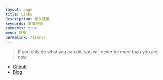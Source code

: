 ```yaml
---
layout: page
title: Links
description: 相关链接
keywords: 友情链接
comments: true
menu: 链接
permalink: /links/
---
```


> If you only do what you can do, you will never be more than you are now.

* [Github](https://github.com/senspace)
* [Blog](http://senspace.github.io)
